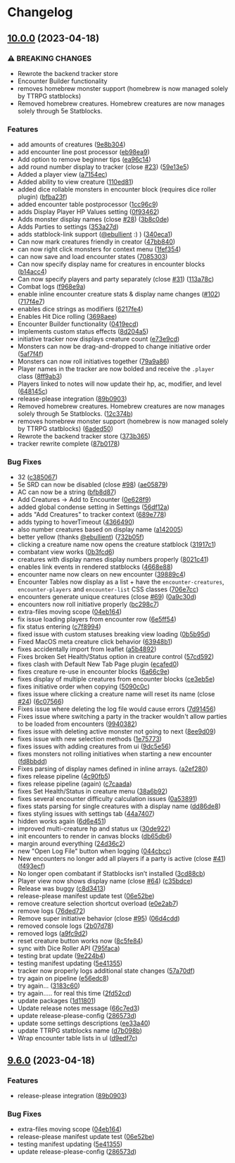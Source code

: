# Changelog

## [10.0.0](https://github.com/valentine195/initiative-tracker/compare/v9.6.0...v10.0.0) (2023-04-18)


### ⚠ BREAKING CHANGES

* Rewrote the backend tracker store
* Encounter Builder functionality
* removes homebrew monster support (homebrew is now managed solely by TTRPG statblocks)
* Removed homebrew creatures. Homebrew creatures are now manages solely through 5e Statblocks.

### Features

* add amounts of creatures ([9e8b304](https://github.com/valentine195/initiative-tracker/commit/9e8b304a5e2eacacbe04a84106b8ea5f26aa2e8b))
* add encounter line post processor ([eb98ea9](https://github.com/valentine195/initiative-tracker/commit/eb98ea90ad01838ba633a3c2e041320d2bcbda7a))
* Add option to remove beginner tips ([ea96c14](https://github.com/valentine195/initiative-tracker/commit/ea96c1477c081e02c05b2bff1a6a2bb6e49cae52))
* add round number display to tracker (close [#23](https://github.com/valentine195/initiative-tracker/issues/23)) ([59e13e5](https://github.com/valentine195/initiative-tracker/commit/59e13e512ce32990327c7633157667a786e8b62c))
* Added a player view ([a7154ec](https://github.com/valentine195/initiative-tracker/commit/a7154ec789ff62560afb4f8f2c4bac0e22931240))
* Added ability to view creature ([110ed81](https://github.com/valentine195/initiative-tracker/commit/110ed815e61dc7b735a4ca61a4fe40684cc6f042))
* added dice rollable monsters in encounter block (requires dice roller plugin) ([bfba23f](https://github.com/valentine195/initiative-tracker/commit/bfba23fd8040c8f8e7bd097042deda5b1f16f5e0))
* added encounter table postprocessor ([1cc96c9](https://github.com/valentine195/initiative-tracker/commit/1cc96c92dd7e2509518193baba7c1425d8015777))
* adds Display Player HP Values setting ([0f93462](https://github.com/valentine195/initiative-tracker/commit/0f9346293aaa4a48f8844c0a6398356f15862297))
* Adds monster display names (close [#28](https://github.com/valentine195/initiative-tracker/issues/28)) ([3b8c0de](https://github.com/valentine195/initiative-tracker/commit/3b8c0de80a02fbcc8392ee21a656d274af1f87bf))
* Adds Parties to settings ([353a27d](https://github.com/valentine195/initiative-tracker/commit/353a27df5813a8641112523f95756adc2afbfb8b))
* adds statblock-link support ([@ebullient](https://github.com/ebullient) :) ) ([340eca1](https://github.com/valentine195/initiative-tracker/commit/340eca18d20809b94488cb7e721c5962cf7489c8))
* Can now mark creatures friendly in creator ([47bb840](https://github.com/valentine195/initiative-tracker/commit/47bb8404af6d0dadadd4fef44a89ed509850c1a6))
* can now right click monsters for context menu ([1fef354](https://github.com/valentine195/initiative-tracker/commit/1fef354ea08d1b35fae31d258690525ab31d793a))
* can now save and load encounter states ([7085303](https://github.com/valentine195/initiative-tracker/commit/708530342040ae1bf4be44276c483d4d5005e023))
* Can now specify display name for creatures in encounter blocks ([b14acc4](https://github.com/valentine195/initiative-tracker/commit/b14acc46cbd5c9677774848148b18f2f2f6fe2da))
* Can now specify players and party separately (close [#31](https://github.com/valentine195/initiative-tracker/issues/31)) ([113a78c](https://github.com/valentine195/initiative-tracker/commit/113a78c124a448c6fc6f4f20a7f796fbe82ec569))
* Combat logs ([f968e9a](https://github.com/valentine195/initiative-tracker/commit/f968e9abc34e66f965e1ba335625fa4b13faca88))
* enable inline encounter creature stats & display name changes ([#102](https://github.com/valentine195/initiative-tracker/issues/102)) ([717f4e7](https://github.com/valentine195/initiative-tracker/commit/717f4e7eca88a77f7f06b9ab61a72a62c52febf4))
* enables dice strings as modifiers ([6217fe4](https://github.com/valentine195/initiative-tracker/commit/6217fe45cced118f1979f39516ae7268daf34562))
* Enables Hit Dice rolling ([3698aee](https://github.com/valentine195/initiative-tracker/commit/3698aeed3987622a094fb7f84867ddb582bab1b0))
* Encounter Builder functionality ([0419ecd](https://github.com/valentine195/initiative-tracker/commit/0419ecd4c04b615b2431deffd02aa0fd92d0f6b4))
* Implements custom status effects ([8d204a5](https://github.com/valentine195/initiative-tracker/commit/8d204a5caa9fa75b94ba20ce7c95c344096645e3))
* initiative tracker now displays creature count ([e73e9cd](https://github.com/valentine195/initiative-tracker/commit/e73e9cd9edff5a8c5fcbfa2cb6be5134dafd1dfb))
* Monsters can now be drag-and-dropped to change initiative order ([5af7f4f](https://github.com/valentine195/initiative-tracker/commit/5af7f4f8af54727af1a7468e8799d21d0171dcd0))
* Monsters can now roll initiatives together ([79a9a86](https://github.com/valentine195/initiative-tracker/commit/79a9a86139c477bd5eb684bfedc8a19664d379b3))
* Player names in the tracker are now bolded and receive the `.player` class ([8ff9ab3](https://github.com/valentine195/initiative-tracker/commit/8ff9ab34b083ef6374cc96876397c4f518a21e52))
* Players linked to notes will now update their hp, ac, modifier, and level ([648145c](https://github.com/valentine195/initiative-tracker/commit/648145c45170dd81145a828fc2e0d27cbf55fd89))
* release-please integration ([89b0903](https://github.com/valentine195/initiative-tracker/commit/89b09039083c2b62c8dfd2d93d04914c8a201dc7))
* Removed homebrew creatures. Homebrew creatures are now manages solely through 5e Statblocks. ([12c374b](https://github.com/valentine195/initiative-tracker/commit/12c374bf9d1a04e4fa939a44e70044b5a51b0033))
* removes homebrew monster support (homebrew is now managed solely by TTRPG statblocks) ([6aded50](https://github.com/valentine195/initiative-tracker/commit/6aded5072a1f712a97fbffb0957d2656d8bb2c77))
* Rewrote the backend tracker store ([373b365](https://github.com/valentine195/initiative-tracker/commit/373b3655f25bd4a1f57d76cd5912bd82efc8216f))
* tracker rewrite complete ([87b0178](https://github.com/valentine195/initiative-tracker/commit/87b017885fe82fd1c54ad870d88949110c0b65cd))


### Bug Fixes

* 32 ([c385067](https://github.com/valentine195/initiative-tracker/commit/c385067c3fac61719eb14ef9cd8dfc6dc550a1e4))
* 5e SRD can now be disabled (close [#98](https://github.com/valentine195/initiative-tracker/issues/98)) ([ae05879](https://github.com/valentine195/initiative-tracker/commit/ae0587932a33e491baa8cb2333451322d996042c))
* AC can now be a string ([bfb8d87](https://github.com/valentine195/initiative-tracker/commit/bfb8d87f20fddd92d380187d6393e1844f476ab9))
* Add Creatures -&gt; Add to Encounter ([0e628f9](https://github.com/valentine195/initiative-tracker/commit/0e628f93368b5ae954da525dff17e7ae3f1292f4))
* added global condense setting in Settings ([56df12a](https://github.com/valentine195/initiative-tracker/commit/56df12af7de3ba45ee16567d68c74a63d2497ef7))
* adds "Add Creatures" to tracker context ([689e778](https://github.com/valentine195/initiative-tracker/commit/689e77808c67033291239250fdb9b080cf52a3c1))
* adds typing to hoverTimeout ([4366490](https://github.com/valentine195/initiative-tracker/commit/43664904c787410e4e5039b1c710f92be45e23b9))
* also number creatures based on display name ([a142005](https://github.com/valentine195/initiative-tracker/commit/a142005da888787e051f7c7ffa68693020aed653))
* better yellow (thanks [@ebullient](https://github.com/ebullient)) ([732b05f](https://github.com/valentine195/initiative-tracker/commit/732b05feb181adedb2c00ef6af922b3965e42ab7))
* clicking a creature name now opens the creature statblock ([31917c1](https://github.com/valentine195/initiative-tracker/commit/31917c193e960d33c74a21125062bf642a170aeb))
* combatant view works ([0b3fcd6](https://github.com/valentine195/initiative-tracker/commit/0b3fcd6f9143147375bfea981cedd28c31458431))
* creatures with display names display numbers properly ([8021c41](https://github.com/valentine195/initiative-tracker/commit/8021c415c227304240deb2c11bf58fc284667992))
* enables link events in rendered statblocks ([4668e88](https://github.com/valentine195/initiative-tracker/commit/4668e88f59f2892f6f08fc73f95a268c3825668d))
* encounter name now clears on new encounter ([39889c4](https://github.com/valentine195/initiative-tracker/commit/39889c46c10343fe6dbe332d6d851df273aa5a8f))
* Encounter Tables now display as a list + have the `encounter-creatures`, `encounter-players` and `encounter-list` CSS classes ([706e7cc](https://github.com/valentine195/initiative-tracker/commit/706e7ccbfac2b7eb5041fd5338dc51121b166c8e))
* encounters generate unique creatures (close [#69](https://github.com/valentine195/initiative-tracker/issues/69)) ([0a9c30d](https://github.com/valentine195/initiative-tracker/commit/0a9c30dab40cf55fe4d260ff0d256dbefc9f74e5))
* encounters now roll initiative properly ([bc298c7](https://github.com/valentine195/initiative-tracker/commit/bc298c7283f99da373f3100ac0ff295ffbfda2fd))
* extra-files moving scope ([04eb164](https://github.com/valentine195/initiative-tracker/commit/04eb16452bde0fd0cfa20b4dc6b0800e3442af69))
* fix issue loading players from encounter row ([6e5ff54](https://github.com/valentine195/initiative-tracker/commit/6e5ff54c923b5b91d83ee74cc53e5c111e19cb7a))
* fix status entering ([c7f8994](https://github.com/valentine195/initiative-tracker/commit/c7f8994ea139226bc64cb7aef1159980b42b7ae1))
* fixed issue with custom statuses breaking view loading ([0b5b95d](https://github.com/valentine195/initiative-tracker/commit/0b5b95d62466497df5ee1a01d5bbabb2e02364df))
* Fixed MacOS meta creature click behavior ([63948b1](https://github.com/valentine195/initiative-tracker/commit/63948b1aca6289b4145c684318bdfccb2301905b))
* fixes accidentally import from leaflet ([a5b4892](https://github.com/valentine195/initiative-tracker/commit/a5b4892b614f140b2cee77636a9168e3f30f0674))
* Fixes broken Set Health/Status option in creature control ([57cd592](https://github.com/valentine195/initiative-tracker/commit/57cd592d71cb0df282c99c66c1c12314c8076dfc))
* fixes clash with Default New Tab Page plugin ([ecafed0](https://github.com/valentine195/initiative-tracker/commit/ecafed04ca9fd17a57d15e8ea83d1317f05e64ba))
* fixes creature re-use in encounter blocks ([6a66c9e](https://github.com/valentine195/initiative-tracker/commit/6a66c9ef66e42a6d1e6907b6dbf617c348e4292f))
* fixes display of multiple creatures from encounter blocks ([ce3eb5e](https://github.com/valentine195/initiative-tracker/commit/ce3eb5e9545c8ef4669e6b11fcb3c1815a67e469))
* fixes initiative order when copying ([5090c0c](https://github.com/valentine195/initiative-tracker/commit/5090c0ca1355a4e71ae4cd5cbaea1f7ac35db045))
* fixes issue where clicking a creature name will reset its name (close [#24](https://github.com/valentine195/initiative-tracker/issues/24)) ([6c07566](https://github.com/valentine195/initiative-tracker/commit/6c0756608d875926676e5f89605d48d637290d90))
* Fixes issue where deleting the log file would cause errors ([7d91456](https://github.com/valentine195/initiative-tracker/commit/7d9145681f624987bfbf7efc5c4be4fc5a478326))
* Fixes issue where switching a party in the tracker wouldn't allow parties to be loaded from encounters ([9940382](https://github.com/valentine195/initiative-tracker/commit/994038243738b162b7f951058cbce90a038a2956))
* fixes issue with deleting active monster not going to next ([8ee9d09](https://github.com/valentine195/initiative-tracker/commit/8ee9d09fd0640dcc0ff9e5279e4d08a0e81e9b31))
* fixes issue with new selection methods ([1e75773](https://github.com/valentine195/initiative-tracker/commit/1e7577322201f17cd17597a8ef1a796de240cdba))
* fixes issues with adding creatures from ui ([9dc5e56](https://github.com/valentine195/initiative-tracker/commit/9dc5e560ba84a2ddc41adc931c43dd02c3522c98))
* fixes monsters not rolling initiatives when starting a new encounter ([fd8bbdd](https://github.com/valentine195/initiative-tracker/commit/fd8bbddf762bf1590aabb3031db9cec001ea5370))
* Fixes parsing of display names defined in inline arrays. ([a2ef280](https://github.com/valentine195/initiative-tracker/commit/a2ef280db7e37c6832f6dcca784632707a8be962))
* fixes release pipeline ([4c90fb5](https://github.com/valentine195/initiative-tracker/commit/4c90fb529dbd2c10d379417cdb68aa4561ac3e7b))
* fixes release pipeline (again) ([c7caada](https://github.com/valentine195/initiative-tracker/commit/c7caadae31dec916722094ead2fd42e484cde07a))
* fixes Set Health/Status in creature menu ([38a6b92](https://github.com/valentine195/initiative-tracker/commit/38a6b922bff1d7511948b643bd911d603ed1d183))
* fixes several encounter difficulty calculation issues ([0a53891](https://github.com/valentine195/initiative-tracker/commit/0a5389130705fe1b665def87e6549f08a7122f05))
* fixes stats parsing for single creatures with a display name ([dd86de8](https://github.com/valentine195/initiative-tracker/commit/dd86de8e870be13488b4f356bfb83543dd340f58))
* fixes styling issues with settings tab ([44a7407](https://github.com/valentine195/initiative-tracker/commit/44a7407d55afa669965fd62aaaab8a6538a8e59a))
* hidden works again ([6d6e451](https://github.com/valentine195/initiative-tracker/commit/6d6e451a190748c060c5b55b83fc221488d6fedc))
* improved multi-creature hp and status ux ([30de922](https://github.com/valentine195/initiative-tracker/commit/30de9220ea4b5dc6c3f6b7afba2784ab860792af))
* init encounters to render in canvas blocks ([db65db6](https://github.com/valentine195/initiative-tracker/commit/db65db60fe79efbbfc820dfb7da149d1ea349cf0))
* margin around everything ([24d36c2](https://github.com/valentine195/initiative-tracker/commit/24d36c24220e8cd2d867735ae639d37e03c42fd4))
* new "Open Log File" button when logging ([044cbcc](https://github.com/valentine195/initiative-tracker/commit/044cbcc02fef81937075dcdbd2679806a4e84216))
* New encounters no longer add all players if a party is active (close [#41](https://github.com/valentine195/initiative-tracker/issues/41)) ([f493ecf](https://github.com/valentine195/initiative-tracker/commit/f493ecf3c92c0374a9a31276789fb036c6d4987a))
* No longer open combatant if Statblocks isn’t installed ([3cd88cb](https://github.com/valentine195/initiative-tracker/commit/3cd88cb4b31fb87cd2844e6eb4c28b58eeb20649))
* Player view now shows display name (close [#64](https://github.com/valentine195/initiative-tracker/issues/64)) ([c35bdce](https://github.com/valentine195/initiative-tracker/commit/c35bdce5090f9847d32f87402bc4b4d5fb3b7784))
* Release was buggy ([c8d3413](https://github.com/valentine195/initiative-tracker/commit/c8d34133f9bd258ac089bb01a9d1158bb1e22fb7))
* release-please manifest update test ([06e52be](https://github.com/valentine195/initiative-tracker/commit/06e52be03583ca56ac11d50cf685b5a1697180a9))
* remove creature selection shortcut overload ([e0e2ab7](https://github.com/valentine195/initiative-tracker/commit/e0e2ab7346dcbddd6aac0de31d957309e7a1822a))
* remove logs ([76ded72](https://github.com/valentine195/initiative-tracker/commit/76ded72198778b4daa0259123f06ff98faeb8f36))
* Remove super initiative behavior (close [#95](https://github.com/valentine195/initiative-tracker/issues/95)) ([06d4cdd](https://github.com/valentine195/initiative-tracker/commit/06d4cdda7759329930d83f37d7f3881819ff0038))
* removed console logs ([2b07d78](https://github.com/valentine195/initiative-tracker/commit/2b07d78429ad637c2a4e3dce8f2df435e87a241a))
* removed logs ([a9fc9d2](https://github.com/valentine195/initiative-tracker/commit/a9fc9d262e96f5809581858851ab6e5e01464c14))
* reset creature button works now ([8c5fe84](https://github.com/valentine195/initiative-tracker/commit/8c5fe847160a8449e33420dc0c3d9f7d4fc67081))
* sync with Dice Roller API ([795faca](https://github.com/valentine195/initiative-tracker/commit/795faca44ee09084aca3e79622586c17cf333a70))
* testing brat update ([9e224b4](https://github.com/valentine195/initiative-tracker/commit/9e224b42137d26e8cf34a711e763730c7be07191))
* testing manifest updating ([5e41355](https://github.com/valentine195/initiative-tracker/commit/5e41355e52fc00e99d1da022921319ddbc0f72ad))
* tracker now properly logs additional state changes ([57a70df](https://github.com/valentine195/initiative-tracker/commit/57a70dfe7fd3a2c5838fdac9ae17bd054754dba8))
* try again on pipeline ([e56edc8](https://github.com/valentine195/initiative-tracker/commit/e56edc8f87d9479fc102a41b55faac1b04fc6521))
* try again... ([3183c60](https://github.com/valentine195/initiative-tracker/commit/3183c60e379678c87b95e3559e2378372900c443))
* try again..... for real this time ([2fd52cd](https://github.com/valentine195/initiative-tracker/commit/2fd52cd0a32837c3447479c0c5550b78f0c87758))
* update packages ([1d11801](https://github.com/valentine195/initiative-tracker/commit/1d11801ec0ff2b6ebcfe1384e9f4f5890a04eb6c))
* Update release notes message ([66c7ed3](https://github.com/valentine195/initiative-tracker/commit/66c7ed361c6b0c12fd1ebd501b645d2c1a45cc2d))
* update release-please-config ([286573d](https://github.com/valentine195/initiative-tracker/commit/286573d240f0f11a3f6836beeb18601eaf209ed9))
* update some settings descriptions ([ee33a40](https://github.com/valentine195/initiative-tracker/commit/ee33a405277b3f9d09422f6dd5a62b1dc7b75698))
* update TTRPG statblocks name ([d7b098b](https://github.com/valentine195/initiative-tracker/commit/d7b098b47e4a193755b03379c389bf4a30245831))
* Wrap encounter table lists in ul ([d9edf7c](https://github.com/valentine195/initiative-tracker/commit/d9edf7c3342d992d67a6838285e280029d9e2538))

## [9.6.0](https://github.com/valentine195/initiative-tracker/compare/initiative-tracker-v9.5.0...initiative-tracker-v9.6.0) (2023-04-18)


### Features

* release-please integration ([89b0903](https://github.com/valentine195/initiative-tracker/commit/89b09039083c2b62c8dfd2d93d04914c8a201dc7))


### Bug Fixes

* extra-files moving scope ([04eb164](https://github.com/valentine195/initiative-tracker/commit/04eb16452bde0fd0cfa20b4dc6b0800e3442af69))
* release-please manifest update test ([06e52be](https://github.com/valentine195/initiative-tracker/commit/06e52be03583ca56ac11d50cf685b5a1697180a9))
* testing manifest updating ([5e41355](https://github.com/valentine195/initiative-tracker/commit/5e41355e52fc00e99d1da022921319ddbc0f72ad))
* update release-please-config ([286573d](https://github.com/valentine195/initiative-tracker/commit/286573d240f0f11a3f6836beeb18601eaf209ed9))
